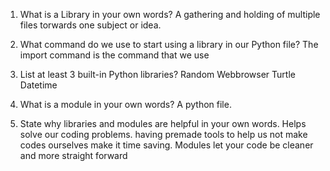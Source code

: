 1. What is a Library in your own words?
A gathering and holding of multiple files torwards one subject or idea.

2. What command do we use to start using a library in our Python file?
The import command is the command that we use 
3. List at least 3 built-in Python libraries?
Random
Webbrowser
Turtle
Datetime
4. What is a module in your own words?
A python file.
5. State why libraries and modules are helpful in your own words.
Helps solve our coding problems.
having premade tools to help us not make codes ourselves make it time saving.
Modules let your code be cleaner and more straight forward